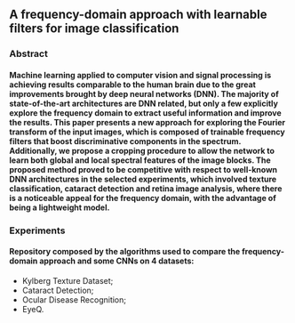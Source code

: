 ## A frequency-domain approach with learnable filters for image classification

### Abstract
#### Machine learning applied to computer vision and signal processing is achieving results comparable to the human brain due to the great improvements brought by deep neural networks (DNN). The majority of state-of-the-art architectures are DNN related, but only a few explicitly explore the frequency domain to extract useful information and improve the results. This paper presents a new approach for exploring the Fourier transform of the input images, which is composed of trainable frequency filters that boost discriminative components in the spectrum. Additionally, we propose a cropping procedure to allow the network to learn both global and local spectral features of the image blocks. The proposed method proved to be competitive with respect to well-known DNN architectures in the selected experiments, which involved texture classification, cataract detection and retina image analysis, where there is a noticeable appeal for the frequency domain, with the advantage of being a lightweight model.

### Experiments
#### Repository composed by the algorithms used to compare the frequency-domain approach and some CNNs on 4 datasets:
  - Kylberg Texture Dataset;
  - Cataract Detection;
  - Ocular Disease Recognition;
  - EyeQ.
